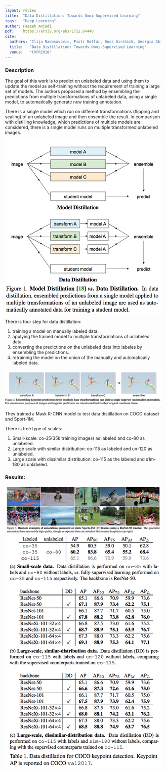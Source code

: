 ```yaml
---
layout: review
title:  "Data Distillation: Towards Omni-Supervised Learning"
tags:   "Deep Learning"
author: Faezeh Amjadi
pdf:    https://arxiv.org/abs/1712.04440
cite:
  authors: "Ilija Radosavovic, Piotr Dollár, Ross Girshick, Georgia Gkioxari, Kaiming He"
  title:   "Data Distillation: Towards Omni-Supervised Learning"
  venue:   "CVPR2018"
---
```


### Description
	
The goal of this work is to predict on unlabeled data and using them to update the model as self-training without the requirement of training a large set of models. The authors proposed a method by ensembling the predictions from multiple transformations of unlabeled data, using a single model, to automatically generate new training annotation.

There is a single model which run on different transformations (flipping and scaling) of an unlabeled image and then ensemble the result. In comparison with distilling knowledge, which predictions of multiple models are considered, there is a single model runs on multiple transformed unlabeled images.

<img src="/deep-learning/images/DataDistilling/1.png" width="600">


There is four step for data distillation:
1. training a model on manually labeled data.
2. applying the trained model to multiple transformations of unlabeled data.
3. converting the predictions on the unlabeled data into labeles by ensembling the predictions.
4. retraining the model on the union of the manually and automatically labeled data.

<img src="/deep-learning/images/DataDistilling/2.png" width="800">


They trained a Mask R-CNN model to test data distillation on COCO dataset and Sport-1M.

There is tree type of scales:
1. Small-scale: co-35(35k training images) as labeled and co-80 as unlabeled.
2. Large scale with similar distribution: co-115 as labeled and un-120 as unlabeled.
3. Large scale with dissimilar distribution: co-115 as the labeled and s1m-180 as unlabeled.


### Results:


<img src="/deep-learning/images/DataDistilling/3.png" width="800">

<img src="/deep-learning/images/DataDistilling/4.png" width="600">


